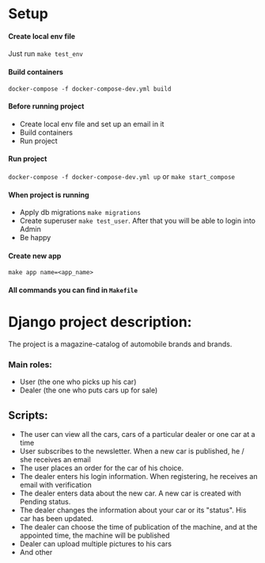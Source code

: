 # Setup

#### Create local env file

Just run `make test_env`


#### Build containers

`docker-compose -f docker-compose-dev.yml build`

#### Before running project

- Create local env file and set up an email in it
- Build containers
- Run project

#### Run project

`docker-compose -f docker-compose-dev.yml up` or `make start_compose`


#### When project is running

- Apply db migrations `make migrations`
- Create superuser `make test_user`. After that you will be able to login into Admin
- Be happy

#### Create new app

`make app name=<app_name>`


#### All commands you can find in `Makefile`


# Django project description:
The project is a magazine-catalog of automobile brands and brands.

### Main roles:
   - User (the one who picks up his car)
   - Dealer (the one who puts cars up for sale)
	
## Scripts:
- The user can view all the cars, cars of a particular dealer or one car at a time
- User subscribes to the newsletter. When a new car is published, he / she receives an email
- The user places an order for the car of his choice.
- The dealer enters his login information. When registering, he receives an email with verification
- The dealer enters data about the new car. A new car is created with Pending status.
- The dealer changes the information about your car or its "status". His car has been updated.
- The dealer can choose the time of publication of the machine, and at the appointed time, the machine will be published
- Dealer can upload multiple pictures to his cars
- And other
